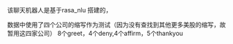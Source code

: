 该聊天机器人是基于rasa_nlu 搭建的，








数据中使用了四个公司的缩写作为测试（因为没有查找到其他更多美股的缩写，故暂用这四家公司）
8个greet，4个deny,4个affirm，5个thankyou
